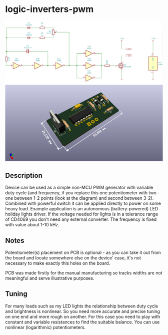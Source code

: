 # logic-inverters-pwm
![circuit](/preview/circuit.png)
![pcb](/preview/pcb.png)

## Description
Device can be used as a simple non-MCU PWM generator with variable duty cycle (and frequency, if you replace this one potentiometer with two - one between 1-2 points (look at the diagram) and second between 3-2). Combined with powerful switch it can be applied directly to power on some heavy load. Example application is an autonomous (battery-powered) LED holiday lights driver. If the voltage needed for lights is in a tolerance range of CD4069 you don't need any external converter. The frequency is fixed with value about 1-10 kHz.

## Notes
Potentiometer(s) placement on PCB is optional - as you can take it out from the board and locate somewhere else on the device' case, it's not necessary to make exactly this holes on the board.

PCB was made firstly for the manual manufacturing so tracks widths are not meaningful and serve illustrative purposes.

## Tuning
For many loads such as my LED lights the relationship between duty cycle and brightness is nonlinear. So you need more accurate and precise tuning on one end and more rough on another. For this case you need to play with constant and variable resistances to find the suitable balance. You can use nonlinear (logarithmic) potentiometers.
